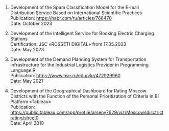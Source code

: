 1) Development of the Spam Classification Model for the E-mail Distribution Service 
   Based on International Scientific Practices <br>
   Publication: https://habr.com/ru/articles/768470 <br>
   Date: October 2023

2) Development of the Intelligent Service for Booking Electric Charging Stations <br>
   Certification: JSC «ROSSETI DIGITAL» from 17.05.2023 <br>
   Date: May 2023

3) Development of the Demand Planning System for Transportation Infrastructure 
   for the Industrial Logistics Provider in Programming Language R <br>
   Publication: https://www.hse.ru/edu/vkr/472929960 <br>
   Date: May 2021

4) Development of the Geographical Dashboard for Rating Moscow Districts 
   with the Function of the Personal Prioritization of
   Criteria in BI Platform «Tableau» <br>
   Publication: https://public.tableau.com/app/profile/arseny7629/viz/Moscowsdisctrictrating/sheet0 <br>
   Date: April 2019

